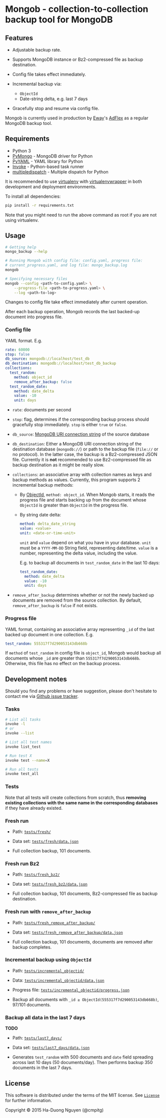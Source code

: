 # Mongob - collection-to-collection backup tool for MongoDB

## Features

* Adjustable backup rate.

* Supports MongoDB instance or Bz2-compressed file as backup destination.

* Config file takes effect immediately.

* Incremental backup via:
  - `ObjectId`
  - Date-string delta, e.g. last 7 days

* Gracefully stop and resume via config file.

Mongob is currently used in production by [Eway](http://eway.vn/)'s
[AdFlex](http://adflex.vn/) as a regular MongoDB backup tool.

## Requirements

* Python 3
* [PyMongo](http://api.mongodb.org/python/current/) - MongoDB driver for Python
* [PyYAML](http://pyyaml.org/wiki/PyYAMLDocumentation) - YAML library for Python
* [Invoke](http://www.pyinvoke.org/) - Python-based task runner
* [multipledispatch](https://github.com/mrocklin/multipledispatch/) - Multiple
  dispatch for Python

It is recommended to use [virtualenv](https://virtualenv.pypa.io/en/latest/)
with [virtualenvwrapper](https://virtualenvwrapper.readthedocs.org/en/latest/)
in both development and deployment environments.

To install all dependencies:

```sh
pip install -r requirements.txt
```

Note that you might need to run the above command as root if you are not using
virtualenv.

## Usage

```sh
# Getting help
mongo_backup --help

# Running Mongob with config file: config.yaml, progress file:
# current_progress.yaml, and log file: mongo_backup.log
mongob

# Specifying necessary files
mongob --config <path-to-config.yaml> \
    --progress-file <path-to-progress.yaml> \
    --log <path-to-log>
```

Changes to config file take effect immediately after current operation.

After each backup operation, Mongob records the last backed-up document into
progress file.

### Config file

YAML format.  E.g.

```yaml
rate: 60000
stop: false
db_source: mongodb://localhost/test_db
db_destination: mongodb://localhost/test_db_backup
collections:
  test_random:
    method: object_id
    remove_after_backup: false
  test_random_date:
    method: date_delta
    value: -10
    unit: days
```

* `rate`: documents per second

* `stop`: flag, determines if the corresponding backup process should
  gracefully stop immediately.  `stop` is either `true` or `false`.

* `db_source`:
  [MongoDB URI connection string](http://docs.mongodb.org/manual/reference/connection-string/)
  of the source database

* `db_destination`: Either a MongoDB URI connection string of the destination
  database (`mongodb://`) or path to the backup file (`file://` or no
  protocol).  In the latter case, the backup is a Bz2-compressed JSON file.
  Currently it is **not** recommended to use Bz2-compressed file as backup
  destination as it might be really slow.

* `collections`: an associative array with collection names as keys and backup
  methods as values.  Currently, this program supports 2 incremental backup
  methods:

  - By [ObjectId](http://docs.mongodb.org/manual/reference/object-id/),
  `method: object_id`.  When Mongob starts, it reads the progress file and
  starts backing up from the document whose `ObjectId` is greater than
  `ObjectId` in the progress file.

  - By string date delta:

    ```yaml
    method: delta_date_string
    value: <value>
    unit: <date-or-time-unit>
    ```

    `unit` and `value` depend on what you have in your database.  `unit` must
    be a `YYYY-MM-DD` String field, representing date/time.  `value` is a
    number, representing the delta value, including the value.

    E.g. to backup all documents in `test_random_date` in the last 10 days:

    ```Yaml
    test_random_date:
      method: date_delta
      value: -10
      unit: days
    ```

* `remove_after_backup` determines whether or not the newly backed up
  documents are removed from the source collection.  By default,
  `remove_after_backup` is `false` if not exists.

### Progress file

YAML format, containing an associative array representing `_id` of the last
backed up document in one collection.  E.g.

```yaml
test_random: 555317f7d290053143db668b
```

If `method` of `test_random` in config file is `object_id`, Mongob would
backup all documents whose `_id` are greater than `555317f7d290053143db668b`.
Otherwise, this file has no effect on the backup process.

## Development notes

Should you find any problems or have suggestion, please don't hesitate to
contact me via
[Github issue tracker](https://github.com/cmpitg/mongob/issues).

### Tasks

```sh
# List all tasks
invoke -l
# or
invoke --list

# List all test names
invoke list_test

# Run test X
invoke test --name=X

# Run all tests
invoke test_all
```

### Tests

Note that all tests will create collections from scratch, thus **removing
existing collections with the same name in the corresponding databases** if
they have already existed.

### Fresh run

* Path: [`tests/fresh/`](./tests/fresh)

* Data set: [`tests/fresh/data.json`](./tests/fresh/data.json)

* Full collection backup, 101 documents.

### Fresh run Bz2

* Path: [`tests/fresh_bz2/`](./tests/fresh_bz2)

* Data set: [`tests/fresh_bz2/data.json`](./tests/fresh_bz2/data.json)

* Full collection backup, 101 documents, Bz2-compressed file as backup
  destination.

### Fresh run with `remove_after_backup`

* Path: [`tests/fresh_remove_after_backup/`](./tests/fresh_remove_after_backup)

* Data set:
  [`tests/fresh_remove_after_backup/data.json`](./tests/fresh_remove_after_backup/data.json)

* Full collection backup, 101 documents, documents are removed after backup
  completes.

### Incremental backup using `ObjectId`

* Path: [`tests/incremental_objectid/`](./tests/incremental_objectid)

* Data:
  [`tests/incremental_objectid/data.json`](./tests/incremental_objectid/data.json)

* Progress file:
  [`tests/incremental_objectid/progress.json`](./tests/incremental_objectid/progress.json)

* Backup all documents with `_id ≥ ObjectId(555317f7d290053143db668b)`, 97/101
  documents.

### Backup all data in the last 7 days

**TODO**

* Path: [`tests/last7_days/`](./tests/last7_days)

* Data set:
  [`tests/last7_days/data.json`](./tests/last7_days/data.json)

* Generates `test_random` with 500 documents and `date` field spreading across
  last 10 days (50 documents/day).  Then performs backup 350 documents in the
  last 7 days.

## License

This software is distributed under the terms of the MIT license.  See
[`License`](./License) for further information.

Copyright © 2015  Ha-Duong Nguyen (@cmpitg)

